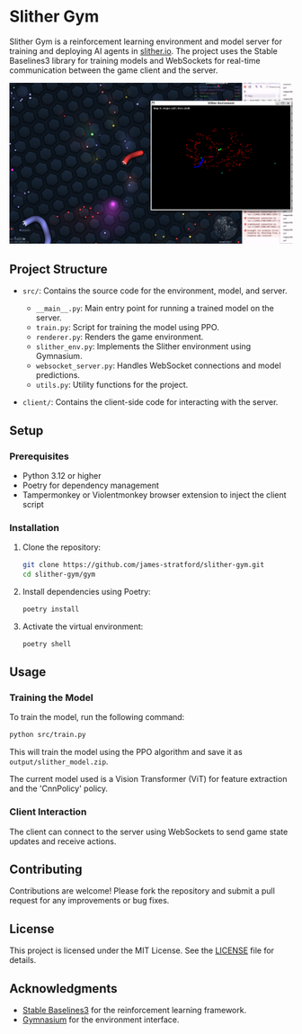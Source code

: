 # Slither Gym

Slither Gym is a reinforcement learning environment and model server for training and deploying AI agents in [slither.io](http://slither.io/). The project uses the Stable Baselines3 library for training models and WebSockets for real-time communication between the game client and the server.

![Slither Gym](./slither-gym.png)

## Project Structure

- `src/`: Contains the source code for the environment, model, and server.
  - `__main__.py`: Main entry point for running a trained model on the server.
  - `train.py`: Script for training the model using PPO.
  - `renderer.py`: Renders the game environment.
  - `slither_env.py`: Implements the Slither environment using Gymnasium.
  - `websocket_server.py`: Handles WebSocket connections and model predictions.
  - `utils.py`: Utility functions for the project.

- `client/`: Contains the client-side code for interacting with the server.

## Setup

### Prerequisites

- Python 3.12 or higher
- Poetry for dependency management
- Tampermonkey or Violentmonkey browser extension to inject the client script

### Installation

1. Clone the repository:

   ```bash
   git clone https://github.com/james-stratford/slither-gym.git
   cd slither-gym/gym
   ```

2. Install dependencies using Poetry:

   ```bash
   poetry install
   ```

3. Activate the virtual environment:

   ```bash
   poetry shell
   ```

## Usage

### Training the Model

To train the model, run the following command:

```bash
python src/train.py
```

This will train the model using the PPO algorithm and save it as `output/slither_model.zip`.

The current model used is a Vision Transformer (ViT) for feature extraction and the 'CnnPolicy' policy.

### Client Interaction

The client can connect to the server using WebSockets to send game state updates and receive actions.

## Contributing

Contributions are welcome! Please fork the repository and submit a pull request for any improvements or bug fixes.

## License

This project is licensed under the MIT License. See the [LICENSE](LICENSE) file for details.

## Acknowledgments

- [Stable Baselines3](https://github.com/DLR-RM/stable-baselines3) for the reinforcement learning framework.
- [Gymnasium](https://gymnasium.farama.org/) for the environment interface.
